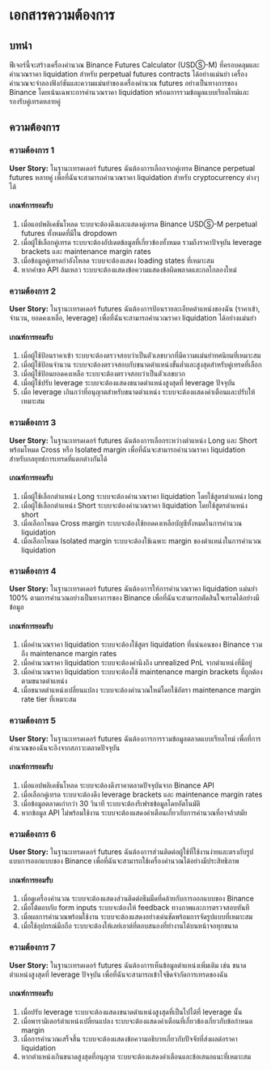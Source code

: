# เอกสารความต้องการ

## บทนำ

ฟีเจอร์นี้จะสร้างเครื่องคำนวณ Binance Futures Calculator (USDⓈ-M) ที่ครอบคลุมและคำนวณราคา liquidation สำหรับ perpetual futures contracts ได้อย่างแม่นยำ เครื่องคำนวณจะจำลองฟังก์ชันและความแม่นยำของเครื่องคำนวณ futures อย่างเป็นทางการของ Binance โดยเน้นเฉพาะการคำนวณราคา liquidation พร้อมการรวมข้อมูลแบบเรียลไทม์และรองรับคู่เทรดหลายคู่

## ความต้องการ

### ความต้องการ 1

**User Story:** ในฐานะเทรดเดอร์ futures ฉันต้องการเลือกจากคู่เทรด Binance perpetual futures หลายคู่ เพื่อที่ฉันจะสามารถคำนวณราคา liquidation สำหรับ cryptocurrency ต่างๆ ได้

#### เกณฑ์การยอมรับ

1. เมื่อแอปพลิเคชันโหลด ระบบจะต้องดึงและแสดงคู่เทรด Binance USDⓈ-M perpetual futures ทั้งหมดที่มีใน dropdown
2. เมื่อผู้ใช้เลือกคู่เทรด ระบบจะต้องอัปเดตข้อมูลที่เกี่ยวข้องทั้งหมด รวมถึงราคาปัจจุบัน leverage brackets และ maintenance margin rates
3. เมื่อข้อมูลคู่เทรดกำลังโหลด ระบบจะต้องแสดง loading states ที่เหมาะสม
4. หากคำขอ API ล้มเหลว ระบบจะต้องแสดงข้อความแสดงข้อผิดพลาดและกลไกลองใหม่

### ความต้องการ 2

**User Story:** ในฐานะเทรดเดอร์ futures ฉันต้องการป้อนรายละเอียดตำแหน่งของฉัน (ราคาเข้า, จำนวน, ยอดคงเหลือ, leverage) เพื่อที่ฉันจะสามารถคำนวณราคา liquidation ได้อย่างแม่นยำ

#### เกณฑ์การยอมรับ

1. เมื่อผู้ใช้ป้อนราคาเข้า ระบบจะต้องตรวจสอบว่าเป็นตัวเลขบวกที่มีความแม่นยำทศนิยมที่เหมาะสม
2. เมื่อผู้ใช้ป้อนจำนวน ระบบจะต้องตรวจสอบกับขนาดตำแหน่งขั้นต่ำและสูงสุดสำหรับคู่เทรดที่เลือก
3. เมื่อผู้ใช้ป้อนยอดคงเหลือ ระบบจะต้องตรวจสอบว่าเป็นตัวเลขบวก
4. เมื่อผู้ใช้ปรับ leverage ระบบจะต้องแสดงขนาดตำแหน่งสูงสุดที่ leverage ปัจจุบัน
5. เมื่อ leverage เกินกว่าที่อนุญาตสำหรับขนาดตำแหน่ง ระบบจะต้องแสดงคำเตือนและปรับให้เหมาะสม

### ความต้องการ 3

**User Story:** ในฐานะเทรดเดอร์ futures ฉันต้องการเลือกระหว่างตำแหน่ง Long และ Short พร้อมโหมด Cross หรือ Isolated margin เพื่อที่ฉันจะสามารถคำนวณราคา liquidation สำหรับกลยุทธ์การเทรดที่แตกต่างกันได้

#### เกณฑ์การยอมรับ

1. เมื่อผู้ใช้เลือกตำแหน่ง Long ระบบจะต้องคำนวณราคา liquidation โดยใช้สูตรตำแหน่ง long
2. เมื่อผู้ใช้เลือกตำแหน่ง Short ระบบจะต้องคำนวณราคา liquidation โดยใช้สูตรตำแหน่ง short
3. เมื่อเลือกโหมด Cross margin ระบบจะต้องใช้ยอดคงเหลือบัญชีทั้งหมดในการคำนวณ liquidation
4. เมื่อเลือกโหมด Isolated margin ระบบจะต้องใช้เฉพาะ margin ของตำแหน่งในการคำนวณ liquidation

### ความต้องการ 4

**User Story:** ในฐานะเทรดเดอร์ futures ฉันต้องการให้การคำนวณราคา liquidation แม่นยำ 100% ตามการคำนวณอย่างเป็นทางการของ Binance เพื่อที่ฉันจะสามารถตัดสินใจเทรดได้อย่างมีข้อมูล

#### เกณฑ์การยอมรับ

1. เมื่อคำนวณราคา liquidation ระบบจะต้องใช้สูตร liquidation ที่แน่นอนของ Binance รวมถึง maintenance margin rates
2. เมื่อคำนวณราคา liquidation ระบบจะต้องคำนึงถึง unrealized PnL จากตำแหน่งที่มีอยู่
3. เมื่อคำนวณราคา liquidation ระบบจะต้องใช้ maintenance margin brackets ที่ถูกต้องตามขนาดตำแหน่ง
4. เมื่อขนาดตำแหน่งเปลี่ยนแปลง ระบบจะต้องคำนวณใหม่โดยใช้อัตรา maintenance margin rate tier ที่เหมาะสม

### ความต้องการ 5

**User Story:** ในฐานะเทรดเดอร์ futures ฉันต้องการการรวมข้อมูลตลาดแบบเรียลไทม์ เพื่อที่การคำนวณของฉันจะอิงจากสภาวะตลาดปัจจุบัน

#### เกณฑ์การยอมรับ

1. เมื่อแอปพลิเคชันโหลด ระบบจะต้องดึงราคาตลาดปัจจุบันจาก Binance API
2. เมื่อเลือกคู่เทรด ระบบจะต้องดึง leverage brackets และ maintenance margin rates
3. เมื่อข้อมูลตลาดเก่ากว่า 30 วินาที ระบบจะต้องรีเฟรชข้อมูลโดยอัตโนมัติ
4. หากข้อมูล API ไม่พร้อมใช้งาน ระบบจะต้องแสดงคำเตือนเกี่ยวกับการคำนวณที่อาจล้าสมัย

### ความต้องการ 6

**User Story:** ในฐานะเทรดเดอร์ futures ฉันต้องการส่วนติดต่อผู้ใช้ที่ใช้งานง่ายและตรงกับรูปแบบการออกแบบของ Binance เพื่อที่ฉันจะสามารถใช้เครื่องคำนวณได้อย่างมีประสิทธิภาพ

#### เกณฑ์การยอมรับ

1. เมื่อดูเครื่องคำนวณ ระบบจะต้องแสดงส่วนติดต่อธีมมืดที่คล้ายกับการออกแบบของ Binance
2. เมื่อโต้ตอบกับ form inputs ระบบจะต้องให้ feedback ทางภาพและการตรวจสอบทันที
3. เมื่อผลการคำนวณพร้อมใช้งาน ระบบจะต้องแสดงอย่างเด่นชัดพร้อมการจัดรูปแบบที่เหมาะสม
4. เมื่อใช้อุปกรณ์มือถือ ระบบจะต้องให้เลย์เอาต์ที่ตอบสนองที่ทำงานได้บนหน้าจอทุกขนาด

### ความต้องการ 7

**User Story:** ในฐานะเทรดเดอร์ futures ฉันต้องการเห็นข้อมูลตำแหน่งเพิ่มเติม เช่น ขนาดตำแหน่งสูงสุดที่ leverage ปัจจุบัน เพื่อที่ฉันจะสามารถเข้าใจขีดจำกัดการเทรดของฉัน

#### เกณฑ์การยอมรับ

1. เมื่อปรับ leverage ระบบจะต้องแสดงขนาดตำแหน่งสูงสุดที่เป็นไปได้ที่ leverage นั้น
2. เมื่อพารามิเตอร์ตำแหน่งเปลี่ยนแปลง ระบบจะต้องแสดงคำเตือนที่เกี่ยวข้องเกี่ยวกับข้อกำหนด margin
3. เมื่อการคำนวณเสร็จสิ้น ระบบจะต้องแสดงข้อความอธิบายเกี่ยวกับปัจจัยที่ส่งผลต่อราคา liquidation
4. หากตำแหน่งเกินขนาดสูงสุดที่อนุญาต ระบบจะต้องแสดงคำเตือนและข้อเสนอแนะที่เหมาะสม